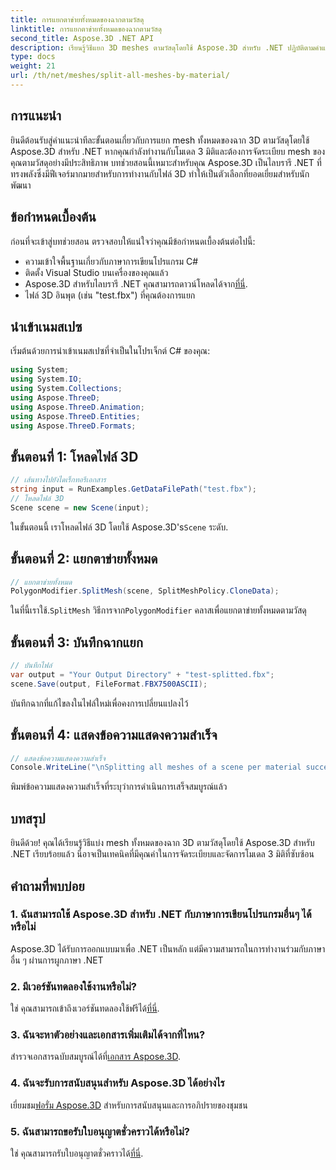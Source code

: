 ```yaml
---
title: การแยกตาข่ายทั้งหมดของฉากตามวัสดุ
linktitle: การแยกตาข่ายทั้งหมดของฉากตามวัสดุ
second_title: Aspose.3D .NET API
description: เรียนรู้วิธีแยก 3D meshes ตามวัสดุโดยใช้ Aspose.3D สำหรับ .NET ปฏิบัติตามคำแนะนำทีละขั้นตอนของเราเพื่อการจัดระเบียบและการจัดการโมเดล 3 มิติที่มีประสิทธิภาพ
type: docs
weight: 21
url: /th/net/meshes/split-all-meshes-by-material/
---
```

## การแนะนำ
ยินดีต้อนรับสู่คำแนะนำทีละขั้นตอนเกี่ยวกับการแยก mesh ทั้งหมดของฉาก 3D ตามวัสดุโดยใช้ Aspose.3D สำหรับ .NET หากคุณกำลังทำงานกับโมเดล 3 มิติและต้องการจัดระเบียบ mesh ของคุณตามวัสดุอย่างมีประสิทธิภาพ บทช่วยสอนนี้เหมาะสำหรับคุณ Aspose.3D เป็นไลบรารี .NET ที่ทรงพลังซึ่งมีฟีเจอร์มากมายสำหรับการทำงานกับไฟล์ 3D ทำให้เป็นตัวเลือกที่ยอดเยี่ยมสำหรับนักพัฒนา
## ข้อกำหนดเบื้องต้น
ก่อนที่จะเข้าสู่บทช่วยสอน ตรวจสอบให้แน่ใจว่าคุณมีข้อกำหนดเบื้องต้นต่อไปนี้:
- ความเข้าใจพื้นฐานเกี่ยวกับภาษาการเขียนโปรแกรม C#
- ติดตั้ง Visual Studio บนเครื่องของคุณแล้ว
-  Aspose.3D สำหรับไลบรารี .NET คุณสามารถดาวน์โหลดได้จาก[ที่นี่](https://releases.aspose.com/3d/net/).
- ไฟล์ 3D อินพุต (เช่น "test.fbx") ที่คุณต้องการแยก
## นำเข้าเนมสเปซ
เริ่มต้นด้วยการนำเข้าเนมสเปซที่จำเป็นในโปรเจ็กต์ C# ของคุณ:
```csharp
using System;
using System.IO;
using System.Collections;
using Aspose.ThreeD;
using Aspose.ThreeD.Animation;
using Aspose.ThreeD.Entities;
using Aspose.ThreeD.Formats;
```
## ขั้นตอนที่ 1: โหลดไฟล์ 3D
```csharp
// เส้นทางไปยังไดเร็กทอรีเอกสาร
string input = RunExamples.GetDataFilePath("test.fbx");
// โหลดไฟล์ 3D
Scene scene = new Scene(input);
```
 ในขั้นตอนนี้ เราโหลดไฟล์ 3D โดยใช้ Aspose.3D's`Scene` ระดับ.
## ขั้นตอนที่ 2: แยกตาข่ายทั้งหมด
```csharp
// แยกตาข่ายทั้งหมด
PolygonModifier.SplitMesh(scene, SplitMeshPolicy.CloneData);
```
 ในที่นี้เราใช้.`SplitMesh` วิธีการจาก`PolygonModifier` คลาสเพื่อแยกตาข่ายทั้งหมดตามวัสดุ
## ขั้นตอนที่ 3: บันทึกฉากแยก
```csharp
// บันทึกไฟล์
var output = "Your Output Directory" + "test-splitted.fbx";
scene.Save(output, FileFormat.FBX7500ASCII);
```
บันทึกฉากที่แก้ไขลงในไฟล์ใหม่เพื่อคงการเปลี่ยนแปลงไว้
## ขั้นตอนที่ 4: แสดงข้อความแสดงความสำเร็จ
```csharp
// แสดงข้อความแสดงความสำเร็จ
Console.WriteLine("\nSplitting all meshes of a scene per material successfully.\nFile saved at " + output);
```
พิมพ์ข้อความแสดงความสำเร็จที่ระบุว่าการดำเนินการเสร็จสมบูรณ์แล้ว
## บทสรุป
ยินดีด้วย! คุณได้เรียนรู้วิธีแบ่ง mesh ทั้งหมดของฉาก 3D ตามวัสดุโดยใช้ Aspose.3D สำหรับ .NET เรียบร้อยแล้ว นี่อาจเป็นเทคนิคที่มีคุณค่าในการจัดระเบียบและจัดการโมเดล 3 มิติที่ซับซ้อน
## คำถามที่พบบ่อย
### 1. ฉันสามารถใช้ Aspose.3D สำหรับ .NET กับภาษาการเขียนโปรแกรมอื่นๆ ได้หรือไม่
Aspose.3D ได้รับการออกแบบมาเพื่อ .NET เป็นหลัก แต่มีความสามารถในการทำงานร่วมกับภาษาอื่น ๆ ผ่านการผูกภาษา .NET
### 2. มีเวอร์ชันทดลองใช้งานหรือไม่?
 ใช่ คุณสามารถเข้าถึงเวอร์ชันทดลองใช้ฟรีได้[ที่นี่](https://releases.aspose.com/).
### 3. ฉันจะหาตัวอย่างและเอกสารเพิ่มเติมได้จากที่ไหน?
 สำรวจเอกสารฉบับสมบูรณ์ได้ที่[เอกสาร Aspose.3D](https://reference.aspose.com/3d/net/).
### 4. ฉันจะรับการสนับสนุนสำหรับ Aspose.3D ได้อย่างไร
 เยี่ยมชม[ฟอรั่ม Aspose.3D](https://forum.aspose.com/c/3d/18) สำหรับการสนับสนุนและการอภิปรายของชุมชน
### 5. ฉันสามารถขอรับใบอนุญาตชั่วคราวได้หรือไม่?
 ใช่ คุณสามารถรับใบอนุญาตชั่วคราวได้[ที่นี่](https://purchase.aspose.com/temporary-license/).